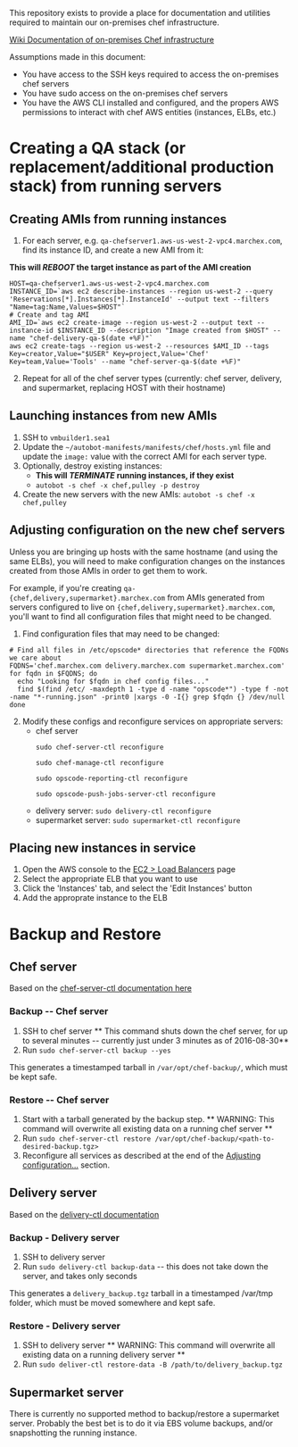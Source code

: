 
This repository exists to provide a place for documentation and utilities required to maintain our on-premises chef infrastructure.

[Wiki Documentation of on-premises Chef infrastructure](http://wiki.marchex.com/index.php/On-Premises_Chef_Server)


Assumptions made in this document:
* You have access to the SSH keys required to access the on-premises chef servers
* You have sudo access on the on-premises chef servers
* You have the AWS CLI installed and configured, and the propers AWS permissions to interact with chef AWS entities (instances, ELBs, etc.)

# Creating a QA stack (or replacement/additional production stack) from running servers

## Creating AMIs from running instances

1. For each server, e.g. `qa-chefserver1.aws-us-west-2-vpc4.marchex.com`, find its instance ID, and create a new AMI from it:

**This will _REBOOT_ the target instance as part of the AMI creation**
```
HOST=qa-chefserver1.aws-us-west-2-vpc4.marchex.com
INSTANCE_ID=`aws ec2 describe-instances --region us-west-2 --query 'Reservations[*].Instances[*].InstanceId' --output text --filters "Name=tag:Name,Values=$HOST"`
# Create and tag AMI
AMI_ID=`aws ec2 create-image --region us-west-2 --output text --instance-id $INSTANCE_ID --description "Image created from $HOST" --name "chef-delivery-qa-$(date +%F)"`
aws ec2 create-tags --region us-west-2 --resources $AMI_ID --tags Key=creator,Value="$USER" Key=project,Value='Chef' Key=team,Value='Tools' --name "chef-server-qa-$(date +%F)"
```

2. Repeat for all of the chef server types (currently: chef server, delivery, and supermarket, replacing HOST with their hostname)

## Launching instances from new AMIs

1. SSH to `vmbuilder1.sea1`
2. Update the `~/autobot-manifests/manifests/chef/hosts.yml` file and update the `image:` value with the correct AMI for each server type.
3. Optionally, destroy existing instances:
    * **This will _TERMINATE_ running instances, if they exist**
    * `autobot -s chef -x chef,pulley -p destroy`
4. Create the new servers with the new AMIs: `autobot -s chef -x chef,pulley`

## Adjusting configuration on the new chef servers

Unless you are bringing up hosts with the same hostname (and using the same ELBs), you will need to make configuration changes on the instances created from those AMIs in order to get them to work.

For example, if you're creating `qa-{chef,delivery,supermarket}.marchex.com` from AMIs generated from servers configured to live on `{chef,delivery,supermarket}.marchex.com`, you'll want to find all configuration files that might need to be changed.

1. Find configuration files that may need to be changed:
```
# Find all files in /etc/opscode* directories that reference the FQDNs we care about
FQDNS='chef.marchex.com delivery.marchex.com supermarket.marchex.com'
for fqdn in $FQDNS; do
  echo "Looking for $fqdn in chef config files..."
  find $(find /etc/ -maxdepth 1 -type d -name "opscode*") -type f -not -name "*-running.json" -print0 |xargs -0 -I{} grep $fqdn {} /dev/null
done
```
2. Modify these configs and reconfigure services on appropriate servers:
    * chef server
      ```
      sudo chef-server-ctl reconfigure

      sudo chef-manage-ctl reconfigure

      sudo opscode-reporting-ctl reconfigure

      sudo opscode-push-jobs-server-ctl reconfigure
      ```
    * delivery server: `sudo delivery-ctl reconfigure`
    * supermarket server: `sudo supermarket-ctl reconfigure`

## Placing new instances in service

1. Open the AWS console to the [EC2 > Load Balancers](https://us-west-2.console.aws.amazon.com/ec2/v2/home?region=us-west-2#LoadBalancers:) page
2. Select the appropriate ELB that you want to use
3. Click the 'Instances' tab, and select the 'Edit Instances' button
4. Add the approprate instance to the ELB

# Backup and Restore

## Chef server

Based on the [chef-server-ctl documentation here](https://docs.chef.io/server_backup_restore.html#chef-server-ctl)

### Backup -- Chef server
1. SSH to chef server
** This command shuts down the chef server, for up to several minutes -- currently just under 3 minutes as of 2016-08-30**
2. Run `sudo chef-server-ctl backup --yes`

This generates a timestamped tarball in `/var/opt/chef-backup/`, which must be kept safe.

### Restore -- Chef server

1. Start with a tarball generated by the backup step.
** WARNING: This command will overwrite all existing data on a running chef server **
2. Run `sudo chef-server-ctl restore /var/opt/chef-backup/<path-to-desired-backup.tgz>`
3. Reconfigure all services as described at the end of the [Adjusting configuration...](#adjusting-configuration-on-the-new-chef-servers) section.

## Delivery server

Based on the [delivery-ctl documentation](https://docs.chef.io/ctl_delivery_server.html)

### Backup - Delivery server
1. SSH to delivery server
2. Run `sudo delivery-ctl backup-data` -- this does not take down the server, and takes only seconds

This generates a `delivery_backup.tgz` tarball in a timestamped /var/tmp folder, which must be moved somewhere and kept safe.

### Restore - Delivery server
1. SSH to delivery server
** WARNING: This command will overwrite all existing data on a running delivery server **
2. Run `sudo deliver-ctl restore-data -B /path/to/delivery_backup.tgz`

## Supermarket server

There is currently no supported method to backup/restore a supermarket server. Probably the best bet is to do it via EBS volume backups, and/or snapshotting the running instance.
